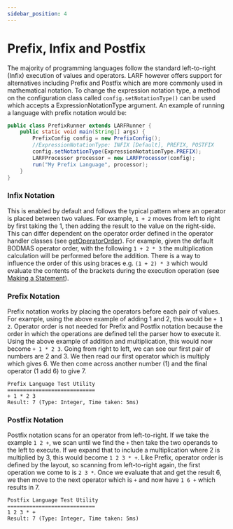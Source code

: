 ```yaml
---
sidebar_position: 4
---
```

# Prefix, Infix and Postfix
The majority of programming languages follow the standard left-to-right (Infix) execution of values 
and operators. LARF however offers support for alternatives including Prefix and Postfix which are 
more commonly used in mathematical notation. To change the expression notation type, a method on the
configuration class called ``config.setNotationType()`` can be used which accepts a ExpressionNotationType
argument. An example of running a language with prefix notation would be:
```java
public class PrefixRunner extends LARFRunner {
    public static void main(String[] args) {
        PrefixConfig config = new PrefixConfig();
        //ExpressionNotationType: INFIX [Default], PREFIX, POSTFIX
        config.setNotationType(ExpressionNotationType.PREFIX);
        LARFProcessor processor = new LARFProcessor(config);
        run("My Prefix Language", processor);
    }
}
```
### Infix Notation
This is enabled by default and follows the typical pattern where an operator is placed between two
values. For example, ``1 + 2`` moves from left to right by first taking the 1, then adding the
result to the value on the right-side. This can differ dependent on the operator order defined in
the operator handler classes (see [getOperatorOrder](/docs/toolkit/operators.md)). For example,
given the default BODMAS operator order, with the following ``1 + 2 * 3`` the multiplication calculation
will be performed before the addition. There is a way to influence the order of this using braces e.g.
``(1 + 2) * 3`` which would evaluate the contents of the brackets during the execution operation (see
[Making a Statement](/docs/tutorial/make-a-statement.md)).
### Prefix Notation
Prefix notation works by placing the operators before each pair of values. For example, using the
above example of adding 1 and 2, this would be ``+ 1 2``. Operator order is not needed for Prefix
and Postfix notation because the order in which the operations are defined tell the parser how
to execute it. Using the above example of addition and multiplication, this would now become
``+ 1 * 2 3``. Going from right to left, we can see our first pair of numbers are 2 and 3. We then
read our first operator which is multiply which gives 6. We then come across another number (1) and
the final operator (1 add 6) to give 7.
```
Prefix Language Test Utility
============================
+ 1 * 2 3
Result: 7 (Type: Integer, Time taken: 5ms)
```
### Postfix Notation
Postfix notation scans for an operator from left-to-right. If we take the example ``1 2 +``, we scan
until we find the ``+`` then take the two operands to the left to execute. If we expand that to include
a multiplication where 2 is multiplied by 3, this would become ``1 2 3 * +``. Like Prefix, operator order
is defined by the layout, so scanning from left-to-right again, the first operation we come to is ``2 3 *``.
Once we evaluate that and get the result 6, we then move to the next operator which is ``+`` and now have
``1 6 +`` which results in 7.
```
Postfix Language Test Utility
============================
1 2 3 * +
Result: 7 (Type: Integer, Time taken: 5ms)
```
